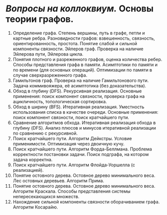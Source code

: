 # _Вопросы на коллоквиум._ Основы теории графов.
1) Определение графа. Степень вершины, путь в графе, петли и картные ребра. Разновидности графов: взвешенность, связность, ориентированность, простота. Понятие слабой и сильной компоненты связности. Эйлеров граф. Проверка на наличие Эйлерова пути, Эйлерова цикла.
2) Понятия плотного и разреженного графов, оценка количества ребер. Способы представления графа в памяти. Асимптотики по памяти и по времени (для основных операций). Оптимизации по памяти в случае сверхразреженного графа.
1) Гамильтонов граф. Проверка на наличие Гамильтонового пути. Задача коммивояжера, её асимптотика (без доказательства).
2) Обход в глубину (DFS). Рекурсивная реализация. Основные применения: поиск компонент связности, проверка графа на ацикличность, топологическая сортировка.
4) Обход в ширину (BFS). Итеративная реализация. Уместность использования списка в качестве очереди. Основные применения: поиск компонент связности, поиск кратчайшего пути. 
5) Сравнение алгоритмов обхода. Итеративная реализация обхода в глубину (DFS). Анализ плюсов и минусов итеративной реализации по сравнению с рекурсивной.
7) Поиск кратчайшего пути. Алгоритм Дейкстры. Условие применимости. Оптимизация через двоичную кучу.
8) Поиск кратчайшего пути. Алгоритм Форда-Беллмана. Проблема корректности постановки задачи. Поиск подграфа, на котором задача корректна.
9) Поиск кратчайшего пути. Алгоритм Флойда-Уоршелла (с реализацией).
10) Понятие остовного дерева. Остовное дерево минимального веса. Лес остовных деревьев. Алгоритм Прима.
11) Понятие остовного дерева. Остовное дерево минимального веса. Алгоритм Краскала. Способы представления системы непересекающихся множеств.
12) Нахождение сильной компоненты связности оборачиванием графа. Алгоритм Косарайю. 